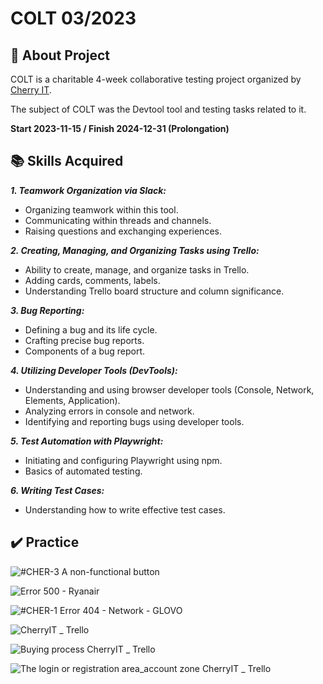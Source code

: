 # COLT 03/2023

## 📝 About Project

COLT is a charitable 4-week collaborative testing project organized by <a href="http://cherry-it.pl/colt-3-2023/" target="_blank">Cherry IT</a>.

The subject of COLT was the Devtool tool and testing tasks related to it.

**Start 2023-11-15 / Finish 2024-12-31 (Prolongation)**

## 📚 Skills Acquired

***1. Teamwork Organization via Slack:***
- Organizing teamwork within this tool.
- Communicating within threads and channels.
- Raising questions and exchanging experiences.

***2. Creating, Managing, and Organizing Tasks using Trello:***
- Ability to create, manage, and organize tasks in Trello.
- Adding cards, comments, labels.
- Understanding Trello board structure and column significance.

***3. Bug Reporting:***
- Defining a bug and its life cycle.
- Crafting precise bug reports.
- Components of a bug report.

***4. Utilizing Developer Tools (DevTools):***
- Understanding and using browser developer tools (Console, Network, Elements, Application).
- Analyzing errors in console and network.
- Identifying and reporting bugs using developer tools.

***5. Test Automation with Playwright:***
- Initiating and configuring Playwright using npm.
- Basics of automated testing.

***6. Writing Test Cases:***
- Understanding how to write effective test cases.

## ✔️ Practice
![#CHER-3  A non-functional button](https://github.com/natallor/my_test_projects/assets/132356748/71a7e24c-a919-4135-997f-db4f3f827e54)

![Error 500 - Ryanair](https://github.com/natallor/my_test_projects/assets/132356748/75fcbd9d-d11c-4c09-96f3-5aa5cc427be4)

![#CHER-1  Error 404 - Network - GLOVO](https://github.com/natallor/my_test_projects/assets/132356748/487a0e94-7b2a-41ab-b3b6-e4d8036d16ef)

![CherryIT _ Trello](https://github.com/natallor/my_test_projects/assets/132356748/1af13024-413c-45fb-8a08-ae93b4b69142)

![Buying process CherryIT _ Trello ](https://github.com/natallor/my_test_projects/assets/132356748/7392264a-e63b-47aa-ab3d-2c7ee20c0b17)

![The login or registration area_account zone CherryIT _ Trello ](https://github.com/natallor/my_test_projects/assets/132356748/9ce8c444-af63-4311-8d07-b98aff6fe7ae)




